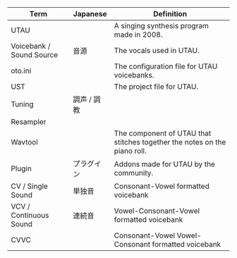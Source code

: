 | Term | Japanese | Definition |
|-|-|-|
| UTAU | | A singing synthesis program made in 2008. |
| Voicebank / Sound Source | 音源 | The vocals used in UTAU. |
| oto.ini |  | The configuration file for UTAU voicebanks. |
| UST |  | The project file for UTAU. |
| Tuning | 調声 / 調教 |   |
| Resampler |  |  |
| Wavtool |  | The component of UTAU that stitches together the notes on the piano roll. |
| Plugin  | プラグイン | Addons made for UTAU by the community. |
| CV / Single Sound | 単独音 | Consonant-Vowel formatted voicebank |
| VCV / Continuous Sound | 連続音 | Vowel-Consonant-Vowel formatted voicebank |
| CVVC |  | Consonant-Vowel Vowel-Consonant formatted voicebank |